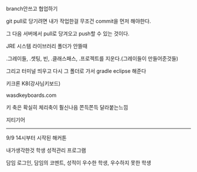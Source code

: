branch안쓰고 협업하기

git pull로 당기려면 내가 작업한걸 무조건 commit을 먼저 해야한다.

그 다음 서버에서 pull로 당겨오고 push할 수 있는 것이다.



JRE 시스템 라이브러리 폴더가 안뜰때

.그레이들, .셋팅, 빈, .클래스패스, .프로젝트를 지운다.(그레이들이 만들어준것들)

그리고 터미널 띄우고 다시 그 폴더로 가서 gradle eclipse 해준다

키크론 K8(강사님키보드)

wasdkeyboards.com

키 축은 확실히 체리축이 훨신나음 쫀득쫀득 달라붙는느낌

지티기어

-----

9/9 14시부터 시작된 해커톤

내가생각한것
학생 성적관리 프로그램

담임 로그인, 담임의 코멘트,  성적이 우수한 학생, 우수하지 못한 학생